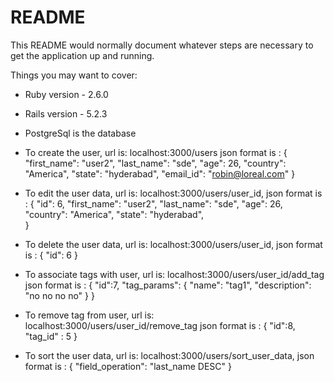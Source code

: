 # README

This README would normally document whatever steps are necessary to get the
application up and running.

Things you may want to cover:

* Ruby version - 2.6.0
* Rails version - 5.2.3
* PostgreSql is the database
* To create the user,
    url is: localhost:3000/users
    json format is :
      {
		"first_name": "user2",
		"last_name": "sde",
		"age": 26,
		"country": "America",
		"state": "hyderabad",
		"email_id": "robin@loreal.com"
      }
 * To edit the user data, url is: localhost:3000/users/user_id,
      json format is :
      {  "id": 6,
		"first_name": "user2",
		"last_name": "sde",
		"age": 26,
		"country": "America",
		"state": "hyderabad",	
      }
 * To delete the user data, url is: localhost:3000/users/user_id,
    json format is :
      {  "id": 6 }

 * To associate tags with user, url is: localhost:3000/users/user_id/add_tag
     json format is :
     {  "id":7,
        "tag_params": 
        {
		  "name": "tag1",
		  "description": "no no no no"
        }
     }
  * To remove tag from user, url is: localhost:3000/users/user_id/remove_tag
      json format is :
      { "id":8,
        "tag_id" : 5
      }

  * To sort the user data, url is: localhost:3000/users/sort_user_data,
      json format is :
        { "field_operation": "last_name DESC" }
 